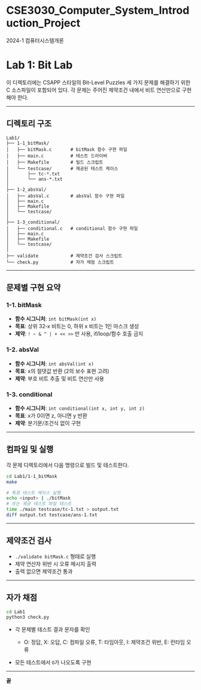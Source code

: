 # CSE3030_Computer_System_Introduction_Project
2024-1 컴퓨터시스템개론

# Lab 1: Bit Lab

이 디렉토리에는 CSAPP 스타일의 Bit-Level Puzzles 세 가지 문제를 해결하기 위한 C 소스파일이 포함되어 있다. 각 문제는 주어진 제약조건 내에서 비트 연산만으로 구현해야 한다.

---

## 디렉토리 구조

```
Lab1/
├── 1-1_bitMask/
│   ├── bitMask.c       # bitMask 함수 구현 파일
│   ├── main.c          # 테스트 드라이버
│   ├── Makefile        # 빌드 스크립트
│   └── testcase/       # 제공된 테스트 케이스
│       ├── tc-*.txt
│       └── ans-*.txt
│
├── 1-2_absVal/
│   ├── absVal.c        # absVal 함수 구현 파일
│   ├── main.c
│   ├── Makefile
│   └── testcase/
│
├── 1-3_conditional/
│   ├── conditional.c   # conditional 함수 구현 파일
│   ├── main.c
│   ├── Makefile
│   └── testcase/
│
├── validate            # 제약조건 검사 스크립트
└── check.py            # 자가 채점 스크립트
```

---

## 문제별 구현 요약

### 1-1. bitMask

* **함수 시그니처**: `int bitMask(int x)`
* **목표**: 상위 32‑x 비트는 0, 하위 x 비트는 1인 마스크 생성
* **제약**: `! ~ & ^ | + << >>` 만 사용, if/loop/함수 호출 금지

### 1-2. absVal

* **함수 시그니처**: `int absVal(int x)`
* **목표**: x의 절댓값 반환 (2의 보수 표현 고려)
* **제약**: 부호 비트 추출 및 비트 연산만 사용

### 1-3. conditional

* **함수 시그니처**: `int conditional(int x, int y, int z)`
* **목표**: x가 0이면 z, 아니면 y 반환
* **제약**: 분기문/조건식 없이 구현

---

## 컴파일 및 실행

각 문제 디렉토리에서 다음 명령으로 빌드 및 테스트한다.

```bash
cd Lab1/1-1_bitMask
make

# 특정 테스트 케이스 실행
echo <input> | ./bitMask
# 또는 제공 테스트 파일 테스트
time ./main testcase/tc-1.txt > output.txt
diff output.txt testcase/ans-1.txt
```

---

## 제약조건 검사

* `./validate bitMask.c` 형태로 실행
* 제약 연산자 위반 시 오류 메시지 출력
* 출력 없으면 제약조건 통과

---

## 자가 채점

```bash
cd Lab1
python3 check.py
```

* 각 문제별 테스트 결과 문자를 확인

  * O: 정답, X: 오답, C: 컴파일 오류, T: 타임아웃, I: 제약조건 위반, E: 런타임 오류
* 모든 테스트에서 `O`가 나오도록 구현

---

**끝**
